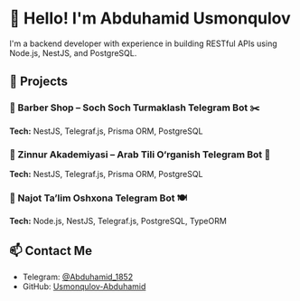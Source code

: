 # 👋 Hello! I'm Abduhamid Usmonqulov

I'm a backend developer with experience in building RESTful APIs using Node.js, NestJS, and PostgreSQL.

## 🔧 Projects

### 📌 Barber Shop – Soch Soch Turmaklash Telegram Bot ✂️  
**Tech:** NestJS, Telegraf.js, Prisma ORM, PostgreSQL 

### 📌 Zinnur Akademiyasi – Arab Tili O‘rganish Telegram Bot 🕌 
**Tech:** NestJS, Telegraf.js, Prisma ORM, PostgreSQL

### 📌 Najot Ta’lim Oshxona Telegram Bot 🍽
**Tech:** Node.js, NestJS, Telegraf.js, PostgreSQL, TypeORM

## 📫 Contact Me
- Telegram: [@Abduhamid_1852](https://t.me/Abduhamid_1852)
- GitHub: [Usmonqulov-Abduhamid](https://github.com/Usmonqulov-Abduhamid-5018844)
